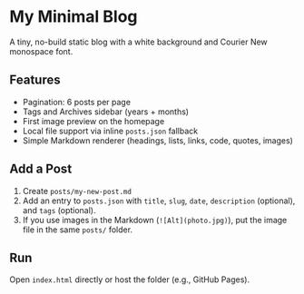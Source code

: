 # My Minimal Blog

A tiny, no-build static blog with a white background and Courier New monospace font.

## Features
- Pagination: 6 posts per page
- Tags and Archives sidebar (years + months)
- First image preview on the homepage
- Local file support via inline `posts.json` fallback
- Simple Markdown renderer (headings, lists, links, code, quotes, images)

## Add a Post
1. Create `posts/my-new-post.md`
2. Add an entry to `posts.json` with `title`, `slug`, `date`, `description` (optional), and `tags` (optional).
3. If you use images in the Markdown (`![Alt](photo.jpg)`), put the image file in the same `posts/` folder.

## Run
Open `index.html` directly or host the folder (e.g., GitHub Pages).
